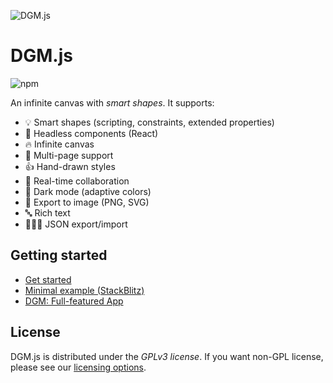 ![DGM.js](https://fs.dgm.sh/i/7GS5SV8W3uojHd3cbfVzJ/lwpx3u3x@2x.png)

# DGM.js

![npm](https://img.shields.io/npm/v/@dgmjs/core.svg)

An infinite canvas with _smart shapes_. It supports:

- 💡 Smart shapes (scripting, constraints, extended properties)
- 🔧 Headless components (React)
- 🔥 Infinite canvas
- 📑 Multi-page support
- 👍 Hand-drawn styles
- 👥 Real-time collaboration
- 🎨 Dark mode (adaptive colors)
- 📸 Export to image (PNG, SVG)
- 🔤 Rich text
- 🧑🏻‍💻 JSON export/import

## Getting started

- [Get started](https://dgmjs.dev/overview/getting-started/)
- [Minimal example (StackBlitz)](https://stackblitz.com/edit/dgmjs-example?file=src%2Fapp.tsx)
- [DGM: Full-featured App](https://dgm.sh/home)

## License

DGM.js is distributed under the _GPLv3 license_. If you want non-GPL license, please see our [licensing options](https://dgmjs.dev/overview/license/).
